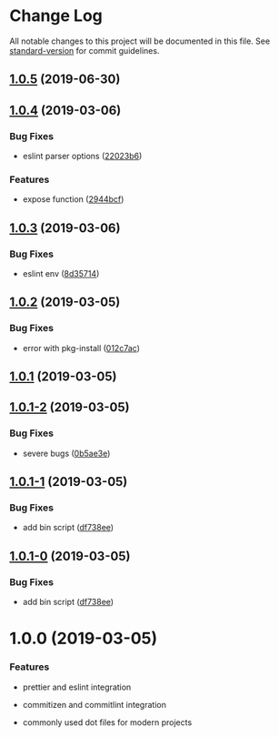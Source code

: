 # Change Log

All notable changes to this project will be documented in this file. See [standard-version](https://github.com/conventional-changelog/standard-version) for commit guidelines.

## [1.0.5](https://github.com/AngusFu/create-standard/compare/v1.0.4...v1.0.5) (2019-06-30)



## [1.0.4](https://github.com/AngusFu/create-standard/compare/v1.0.3...v1.0.4) (2019-03-06)


### Bug Fixes

* eslint parser options ([22023b6](https://github.com/AngusFu/create-standard/commit/22023b6))


### Features

* expose function ([2944bcf](https://github.com/AngusFu/create-standard/commit/2944bcf))



## [1.0.3](https://github.com/AngusFu/create-standard/compare/v1.0.2...v1.0.3) (2019-03-06)


### Bug Fixes

* eslint env ([8d35714](https://github.com/AngusFu/create-standard/commit/8d35714))



## [1.0.2](https://github.com/AngusFu/create-standard/compare/v1.0.1...v1.0.2) (2019-03-05)


### Bug Fixes

* error with pkg-install ([012c7ac](https://github.com/AngusFu/create-standard/commit/012c7ac))



## [1.0.1](https://github.com/AngusFu/create-standard/compare/v1.0.1-2...v1.0.1) (2019-03-05)



## [1.0.1-2](https://github.com/AngusFu/create-standard/compare/v1.0.1-1...v1.0.1-2) (2019-03-05)


### Bug Fixes

* severe bugs ([0b5ae3e](https://github.com/AngusFu/create-standard/commit/0b5ae3e))



## [1.0.1-1](https://github.com/AngusFu/create-standard/compare/v1.0.0...v1.0.1-1) (2019-03-05)


### Bug Fixes

* add bin script ([df738ee](https://github.com/AngusFu/create-standard/commit/df738ee))



## [1.0.1-0](https://github.com/AngusFu/create-standard/compare/v1.0.0...v1.0.1-0) (2019-03-05)


### Bug Fixes

* add bin script ([df738ee](https://github.com/AngusFu/create-standard/commit/df738ee))



# 1.0.0 (2019-03-05)


### Features

- prettier and eslint integration

- commitizen and commitlint integration

- commonly used dot files for modern projects
